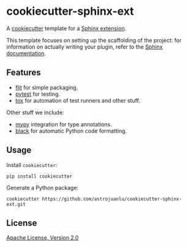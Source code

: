 # cookiecutter-sphinx-ext

A [cookiecutter] template for a [Sphinx extension].

This template focuses on setting up the scaffolding of the project: for
information on actually writing your plugin, refer to the [Sphinx
documentation][sphinx documentation].

## Features

- [flit] for simple packaging.
- [pytest] for testing.
- [tox] for automation of test runners and other stuff.

Other stuff we include:

- [mypy] integration for type annotations.
- [black] for automatic Python code formatting.

## Usage

Install `cookiecutter`:

```
pip install cookiecutter
```

Generate a Python package:

```
cookiecutter https://github.com/astrojuanlu/cookiecutter-sphinx-ext.git
```

## License

[Apache License, Version 2.0](LICENSE)

[cookiecutter]: https://github.com/audreyr/cookiecutter/
[mypy]: http://mypy.readthedocs.io/
[flit]: https://flit.readthedocs.io/
[pytest]: https://docs.pytest.org/
[sphinx documentation]: http://www.sphinx-doc.org/
[sphinx extension]: http://www.sphinx-doc.org/en/stable/extdev/
[tox]: https://tox.readthedocs.io/en/latest/
[black]: https://black.readthedocs.io/
